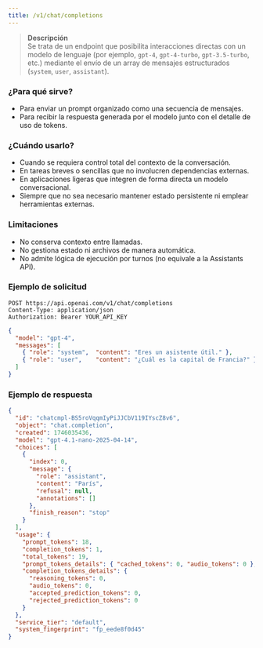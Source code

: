 ```yaml
---
title: /v1/chat/completions
---
```


> **Descripción**  
> Se trata de un endpoint que posibilita interacciones directas con un modelo de lenguaje (por ejemplo, `gpt-4`, `gpt-4-turbo`, `gpt-3.5-turbo`, etc.) mediante el envío de un array de mensajes estructurados (`system`, `user`, `assistant`).

### ¿Para qué sirve?

- Para enviar un prompt organizado como una secuencia de mensajes.  
- Para recibir la respuesta generada por el modelo junto con el detalle de uso de tokens.

### ¿Cuándo usarlo?

- Cuando se requiera control total del contexto de la conversación.  
- En tareas breves o sencillas que no involucren dependencias externas.  
- En aplicaciones ligeras que integren de forma directa un modelo conversacional.  
- Siempre que no sea necesario mantener estado persistente ni emplear herramientas externas.

### Limitaciones

- No conserva contexto entre llamadas.  
- No gestiona estado ni archivos de manera automática.  
- No admite lógica de ejecución por turnos (no equivale a la Assistants API).

### Ejemplo de solicitud

```http
POST https://api.openai.com/v1/chat/completions
Content-Type: application/json
Authorization: Bearer YOUR_API_KEY
```

```json title="Cuerpo de la solicitud"
{
  "model": "gpt-4",
  "messages": [
    { "role": "system",  "content": "Eres un asistente útil." },
    { "role": "user",    "content": "¿Cuál es la capital de Francia?" }
  ]
}
```

### Ejemplo de respuesta

```json title="Respuesta exitosa"
{
  "id": "chatcmpl-BS5roVqqmIyPiJJCbV119IYscZ8v6",
  "object": "chat.completion",
  "created": 1746035436,
  "model": "gpt-4.1-nano-2025-04-14",
  "choices": [
    {
      "index": 0,
      "message": {
        "role": "assistant",
        "content": "París",
        "refusal": null,
        "annotations": []
      },
      "finish_reason": "stop"
    }
  ],
  "usage": {
    "prompt_tokens": 18,
    "completion_tokens": 1,
    "total_tokens": 19,
    "prompt_tokens_details": { "cached_tokens": 0, "audio_tokens": 0 },
    "completion_tokens_details": {
      "reasoning_tokens": 0,
      "audio_tokens": 0,
      "accepted_prediction_tokens": 0,
      "rejected_prediction_tokens": 0
    }
  },
  "service_tier": "default",
  "system_fingerprint": "fp_eede8f0d45"
}
```